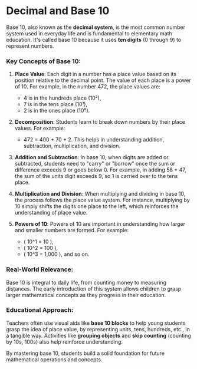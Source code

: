 # Decimal and Base 10

Base 10, also known as the **decimal system**, is the most common number system used in everyday life and is fundamental to elementary math education. It's called base 10 because it uses **ten digits** (0 through 9) to represent numbers.

### Key Concepts of Base 10:

1. **Place Value**:
   Each digit in a number has a place value based on its position relative to the decimal point. The value of each place is a power of 10. For example, in the number 472, the place values are:
   - 4 is in the hundreds place (10²),
   - 7 is in the tens place (10¹),
   - 2 is in the ones place (10⁰).

2. **Decomposition**:
   Students learn to break down numbers by their place values. For example:
   - 472 = 400 + 70 + 2.
   This helps in understanding addition, subtraction, multiplication, and division.

3. **Addition and Subtraction**:
   In base 10, when digits are added or subtracted, students need to "carry" or "borrow" once the sum or difference exceeds 9 or goes below 0. For example, in adding 58 + 47, the sum of the units digit exceeds 9, so 1 is carried over to the tens place.

4. **Multiplication and Division**:
   When multiplying and dividing in base 10, the process follows the place value system. For instance, multiplying by 10 simply shifts the digits one place to the left, which reinforces the understanding of place value.

5. **Powers of 10**:
   Powers of 10 are important in understanding how larger and smaller numbers are formed. For example:
   - \( 10^1 = 10 \),
   - \( 10^2 = 100 \),
   - \( 10^3 = 1,000 \),
   and so on.

### Real-World Relevance:
Base 10 is integral to daily life, from counting money to measuring distances. The early introduction of this system allows children to grasp larger mathematical concepts as they progress in their education.

### Educational Approach:
Teachers often use visual aids like **base 10 blocks** to help young students grasp the idea of place value, by representing units, tens, hundreds, etc., in a tangible way. Activities like **grouping objects** and **skip counting** (counting by 10s, 100s) also help reinforce understanding.

By mastering base 10, students build a solid foundation for future mathematical operations and concepts.